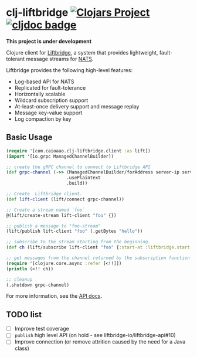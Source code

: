 # clj-liftbridge [![Clojars Project](https://img.shields.io/clojars/v/com.caioaao/clj-liftbridge.svg)](https://clojars.org/com.caioaao/clj-liftbridge) [![cljdoc badge](https://cljdoc.org/badge/com.caioaao/clj-liftbridge)](https://cljdoc.org/d/com.caioaao/clj-liftbridge/CURRENT)

**This project is under development**

Clojure client for [Liftbridge](https://github.com/liftbridge-io/liftbridge), a system that provides lightweight, fault-tolerant message streams for [NATS](https://nats.io).

Liftbridge provides the following high-level features:

- Log-based API for NATS
- Replicated for fault-tolerance
- Horizontally scalable
- Wildcard subscription support
- At-least-once delivery support and message replay
- Message key-value support
- Log compaction by key

## Basic Usage

```clojure
(require '[com.caioaao.clj-liftbridge.client :as lift])
(import '[io.grpc ManagedChannelBuilder])

;; create the gRPC channel to connect to Liftbridge API
(def grpc-channel (->> (ManagedChannelBuilder/forAddress server-ip server-port)
                       .usePlaintext
                       .build))

;; Create  Liftbridge client.
(def lift-client (lift/connect grpc-channel))

;; Create a stream named `foo`
@(lift/create-stream lift-client "foo" {})

;; publish a message to "foo-stream"
(lift/publish lift-client "foo" (.getBytes "hello"))

;; subscribe to the stream starting from the beginning.
(def ch (lift/subscribe lift-client "foo" {:start-at :liftbridge.start-at/earliest-received}))

;; get messages from the channel returned by the subscription function
(require '[clojure.core.async :refer [<!!]])
(println (<!! ch))

;; cleanup
(.shutdown grpc-channel)
```

For more information, see the [API docs](https://cljdoc.org/d/com.caioaao/clj-liftbridge/CURRENT).

## TODO list

- [ ] Improve test coverage
- [ ] `publish` high level API (on hold - see liftbridge-io/liftbridge-api#10)
- [ ] Improve connection (or remove attrition caused by the need for a Java class)
